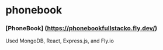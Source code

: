 # phonebook
### [PhoneBook] (https://phonebookfullstacko.fly.dev/)
Used MongoDB, React, Express.js, and Fly.io 
